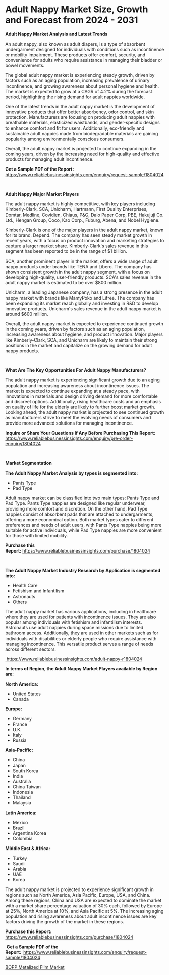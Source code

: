 <p><h1>Adult Nappy Market Size, Growth and Forecast from 2024 - 2031</h1></p><p><strong>Adult Nappy Market Analysis and Latest Trends</strong></p>
<p><p>An adult nappy, also known as adult diapers, is a type of absorbent undergarment designed for individuals with conditions such as incontinence or mobility impairment. These products offer comfort, security, and convenience for adults who require assistance in managing their bladder or bowel movements.</p><p>The global adult nappy market is experiencing steady growth, driven by factors such as an aging population, increasing prevalence of urinary incontinence, and growing awareness about personal hygiene and health. The market is expected to grow at a CAGR of 4.2% during the forecast period, highlighting the rising demand for adult nappies worldwide.</p><p>One of the latest trends in the adult nappy market is the development of innovative products that offer better absorbency, odor control, and skin protection. Manufacturers are focusing on producing adult nappies with breathable materials, elasticized waistbands, and gender-specific designs to enhance comfort and fit for users. Additionally, eco-friendly and sustainable adult nappies made from biodegradable materials are gaining popularity among environmentally conscious consumers.</p><p>Overall, the adult nappy market is projected to continue expanding in the coming years, driven by the increasing need for high-quality and effective products for managing adult incontinence.</p></p>
<p><strong>Get a Sample PDF of the Report:&nbsp;</strong> <a href="https://www.reliablebusinessinsights.com/enquiry/request-sample/1804024">https://www.reliablebusinessinsights.com/enquiry/request-sample/1804024</a></p>
<p>&nbsp;</p>
<p><strong>Adult Nappy Major Market Players</strong></p>
<p><p>The adult nappy market is highly competitive, with key players including Kimberly-Clark, SCA, Unicharm, Hartmann, First Quality Enterprises, Domtar, Medline, Covidien, Chiaus, P&G, Daio Paper Corp, PBE, Hakujuji Co. Ltd., Hengan Group, Coco, Kao Corp., Fuburg, Abena, and Nobel Hygiene.</p><p>Kimberly-Clark is one of the major players in the adult nappy market, known for its brand, Depend. The company has seen steady market growth in recent years, with a focus on product innovation and marketing strategies to capture a larger market share. Kimberly-Clark's sales revenue in this segment has been reported to be in the range of $1 billion.</p><p>SCA, another prominent player in the market, offers a wide range of adult nappy products under brands like TENA and Libero. The company has shown consistent growth in the adult nappy segment, with a focus on developing high-quality, user-friendly products. SCA's sales revenue in the adult nappy market is estimated to be over $800 million.</p><p>Unicharm, a leading Japanese company, has a strong presence in the adult nappy market with brands like MamyPoko and Lifree. The company has been expanding its market reach globally and investing in R&D to develop innovative products. Unicharm's sales revenue in the adult nappy market is around $600 million.</p><p>Overall, the adult nappy market is expected to experience continued growth in the coming years, driven by factors such as an aging population, increasing awareness about hygiene, and product innovation. Major players like Kimberly-Clark, SCA, and Unicharm are likely to maintain their strong positions in the market and capitalize on the growing demand for adult nappy products.</p></p>
<p>&nbsp;</p>
<p><strong>What Are The Key Opportunities For Adult Nappy Manufacturers?</strong></p>
<p><p>The adult nappy market is experiencing significant growth due to an aging population and increasing awareness about incontinence issues. The market is expected to continue expanding at a steady pace, with innovations in materials and design driving demand for more comfortable and discreet options. Additionally, rising healthcare costs and an emphasis on quality of life for the elderly are likely to further boost market growth. Looking ahead, the adult nappy market is projected to see continued growth as manufacturers strive to meet the evolving needs of consumers and provide more advanced solutions for managing incontinence.</p></p>
<p><strong>Inquire or Share Your Questions If Any Before Purchasing This Report:</strong> <a href="https://www.reliablebusinessinsights.com/enquiry/pre-order-enquiry/1804024">https://www.reliablebusinessinsights.com/enquiry/pre-order-enquiry/1804024</a></p>
<p>&nbsp;</p>
<p><strong>Market Segmentation</strong></p>
<p><strong>The Adult Nappy Market Analysis by types is segmented into:</strong></p>
<p><ul><li>Pants Type</li><li>Pad Type</li></ul></p>
<p><p>Adult nappy market can be classified into two main types: Pants Type and Pad Type. Pants Type nappies are designed like regular underwear, providing more comfort and discretion. On the other hand, Pad Type nappies consist of absorbent pads that are attached to undergarments, offering a more economical option. Both market types cater to different preferences and needs of adult users, with Pants Type nappies being more suitable for active individuals, while Pad Type nappies are more convenient for those with limited mobility.</p></p>
<p><strong>Purchase this Report:&nbsp;</strong><a href="https://www.reliablebusinessinsights.com/purchase/1804024">https://www.reliablebusinessinsights.com/purchase/1804024</a></p>
<p>&nbsp;</p>
<p><strong>The Adult Nappy Market Industry Research by Application is segmented into:</strong></p>
<p><ul><li>Health Care</li><li>Fetishism and Infantilism</li><li>Astronauts</li><li>Others</li></ul></p>
<p><p>The adult nappy market has various applications, including in healthcare where they are used for patients with incontinence issues. They are also popular among individuals with fetishism and infantilism interests. Astronauts use adult nappies during space missions due to limited bathroom access. Additionally, they are used in other markets such as for individuals with disabilities or elderly people who require assistance with managing incontinence. This versatile product serves a range of needs across different sectors.</p></p>
<p><a href="https://www.reliablebusinessinsights.com/adult-nappy-r1804024">&nbsp;https://www.reliablebusinessinsights.com/adult-nappy-r1804024</a></p>
<p><strong>In terms of Region, the Adult Nappy Market Players available by Region are:</strong></p>
<p>
    <p> <strong> North America: </strong>
        <ul>
            <li>United States</li>
            <li>Canada</li>
        </ul>
        </p> 
    <p> <strong> Europe: </strong>
        <ul>
            <li>Germany</li>
            <li>France</li>
            <li>U.K.</li>
            <li>Italy</li>
            <li>Russia</li>
        </ul>
        </p> 
    <p> <strong> Asia-Pacific: </strong>
        <ul>
            <li>China</li>
            <li>Japan</li>
            <li>South Korea</li>
            <li>India</li>
            <li>Australia</li>
            <li>China Taiwan</li>
            <li>Indonesia</li>
            <li>Thailand</li>
            <li>Malaysia</li>
        </ul>
        </p> 
    <p> <strong> Latin America: </strong>
        <ul>
            <li>Mexico</li>
            <li>Brazil</li>
            <li>Argentina Korea</li>
            <li>Colombia</li>
        </ul>
        </p> 
    <p> <strong> Middle East & Africa: </strong>
        <ul>
            <li>Turkey</li>
            <li>Saudi</li>
            <li>Arabia</li>
            <li>UAE</li>
            <li>Korea</li>
        </ul>
    </p>
    </p>
<p><p>The adult nappy market is projected to experience significant growth in regions such as North America, Asia Pacific, Europe, USA, and China. Among these regions, China and USA are expected to dominate the market with a market share percentage valuation of 30% each, followed by Europe at 25%, North America at 10%, and Asia Pacific at 5%. The increasing aging population and rising awareness about adult incontinence issues are key factors driving the growth of the market in these regions.</p></p>
<p><strong>Purchase this Report: </strong><a href="https://www.reliablebusinessinsights.com/purchase/1804024">https://www.reliablebusinessinsights.com/purchase/1804024</a></p>
<p>&nbsp;<strong>Get a Sample PDF of the Report:&nbsp;&nbsp;</strong><a href="https://www.reliablebusinessinsights.com/enquiry/request-sample/1804024">https://www.reliablebusinessinsights.com/enquiry/request-sample/1804024</a></p>
<p><strong></strong></p>
<p><p><a href="https://github.com/kaiserrayhan25/Market-Research-Report-List-1/blob/main/bopp-metalized-film-market.md">BOPP Metalized Film Market</a></p></p>